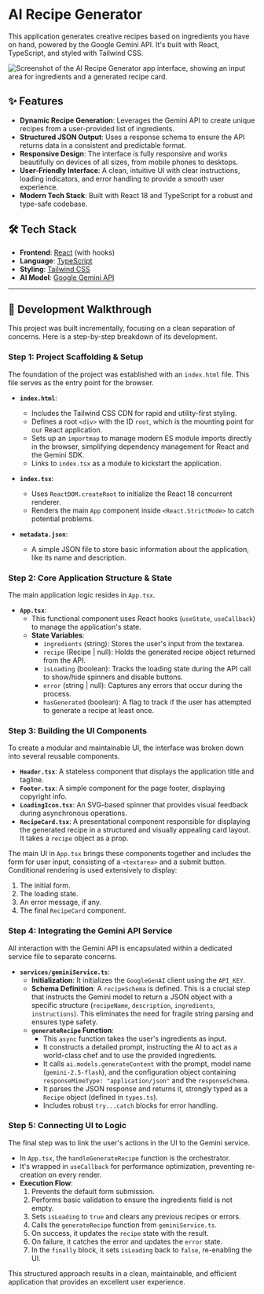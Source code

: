 # AI Recipe Generator

This application generates creative recipes based on ingredients you have on hand, powered by the Google Gemini API. It's built with React, TypeScript, and styled with Tailwind CSS.

![Screenshot of the AI Recipe Generator app interface, showing an input area for ingredients and a generated recipe card.](https://i.imgur.com/example.png) <!-- It's good practice to add a screenshot -->

## ✨ Features

- **Dynamic Recipe Generation**: Leverages the Gemini API to create unique recipes from a user-provided list of ingredients.
- **Structured JSON Output**: Uses a response schema to ensure the API returns data in a consistent and predictable format.
- **Responsive Design**: The interface is fully responsive and works beautifully on devices of all sizes, from mobile phones to desktops.
- **User-Friendly Interface**: A clean, intuitive UI with clear instructions, loading indicators, and error handling to provide a smooth user experience.
- **Modern Tech Stack**: Built with React 18 and TypeScript for a robust and type-safe codebase.

## 🛠️ Tech Stack

- **Frontend**: [React](https://reactjs.org/) (with hooks)
- **Language**: [TypeScript](https://www.typescriptlang.org/)
- **Styling**: [Tailwind CSS](https://tailwindcss.com/)
- **AI Model**: [Google Gemini API](https://ai.google.dev/)

---

## 🚀 Development Walkthrough

This project was built incrementally, focusing on a clean separation of concerns. Here is a step-by-step breakdown of its development.

### Step 1: Project Scaffolding & Setup

The foundation of the project was established with an `index.html` file. This file serves as the entry point for the browser.

- **`index.html`**:
    - Includes the Tailwind CSS CDN for rapid and utility-first styling.
    - Defines a root `<div>` with the ID `root`, which is the mounting point for our React application.
    - Sets up an `importmap` to manage modern ES module imports directly in the browser, simplifying dependency management for React and the Gemini SDK.
    - Links to `index.tsx` as a module to kickstart the application.

- **`index.tsx`**:
    - Uses `ReactDOM.createRoot` to initialize the React 18 concurrent renderer.
    - Renders the main `App` component inside `<React.StrictMode>` to catch potential problems.

- **`metadata.json`**:
    - A simple JSON file to store basic information about the application, like its name and description.

### Step 2: Core Application Structure & State

The main application logic resides in `App.tsx`.

- **`App.tsx`**:
    - This functional component uses React hooks (`useState`, `useCallback`) to manage the application's state.
    - **State Variables**:
        - `ingredients` (string): Stores the user's input from the textarea.
        - `recipe` (Recipe | null): Holds the generated recipe object returned from the API.
        - `isLoading` (boolean): Tracks the loading state during the API call to show/hide spinners and disable buttons.
        - `error` (string | null): Captures any errors that occur during the process.
        - `hasGenerated` (boolean): A flag to track if the user has attempted to generate a recipe at least once.

### Step 3: Building the UI Components

To create a modular and maintainable UI, the interface was broken down into several reusable components.

- **`Header.tsx`**: A stateless component that displays the application title and tagline.
- **`Footer.tsx`**: A simple component for the page footer, displaying copyright info.
- **`LoadingIcon.tsx`**: An SVG-based spinner that provides visual feedback during asynchronous operations.
- **`RecipeCard.tsx`**: A presentational component responsible for displaying the generated recipe in a structured and visually appealing card layout. It takes a `recipe` object as a prop.

The main UI in `App.tsx` brings these components together and includes the form for user input, consisting of a `<textarea>` and a submit button. Conditional rendering is used extensively to display:
1. The initial form.
2. The loading state.
3. An error message, if any.
4. The final `RecipeCard` component.

### Step 4: Integrating the Gemini API Service

All interaction with the Gemini API is encapsulated within a dedicated service file to separate concerns.

- **`services/geminiService.ts`**:
    - **Initialization**: It initializes the `GoogleGenAI` client using the `API_KEY`.
    - **Schema Definition**: A `recipeSchema` is defined. This is a crucial step that instructs the Gemini model to return a JSON object with a specific structure (`recipeName`, `description`, `ingredients`, `instructions`). This eliminates the need for fragile string parsing and ensures type safety.
    - **`generateRecipe` Function**:
        - This `async` function takes the user's ingredients as input.
        - It constructs a detailed prompt, instructing the AI to act as a world-class chef and to use the provided ingredients.
        - It calls `ai.models.generateContent` with the prompt, model name (`gemini-2.5-flash`), and the configuration object containing `responseMimeType: "application/json"` and the `responseSchema`.
        - It parses the JSON response and returns it, strongly typed as a `Recipe` object (defined in `types.ts`).
        - Includes robust `try...catch` blocks for error handling.

### Step 5: Connecting UI to Logic

The final step was to link the user's actions in the UI to the Gemini service.

- In `App.tsx`, the `handleGenerateRecipe` function is the orchestrator.
- It's wrapped in `useCallback` for performance optimization, preventing re-creation on every render.
- **Execution Flow**:
    1. Prevents the default form submission.
    2. Performs basic validation to ensure the ingredients field is not empty.
    3. Sets `isLoading` to `true` and clears any previous recipes or errors.
    4. Calls the `generateRecipe` function from `geminiService.ts`.
    5. On success, it updates the `recipe` state with the result.
    6. On failure, it catches the error and updates the `error` state.
    7. In the `finally` block, it sets `isLoading` back to `false`, re-enabling the UI.

This structured approach results in a clean, maintainable, and efficient application that provides an excellent user experience.

